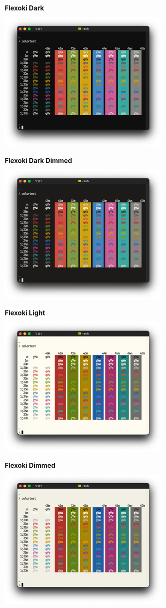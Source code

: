## Flexoki Dark
![Flexoki Dark](screenshots/flexoki_dark.itermcolors.png)

## Flexoki Dark Dimmed
![Flexoki Dark](screenshots/flexoki_dark_dimmed.itermcolors.png)

## Flexoki Light
![Flexoki Light](screenshots/flexoki_light.itermcolors.png)

## Flexoki Dimmed
![Flexoki Light](screenshots/flexoki_light_dimmed.itermcolors.png)